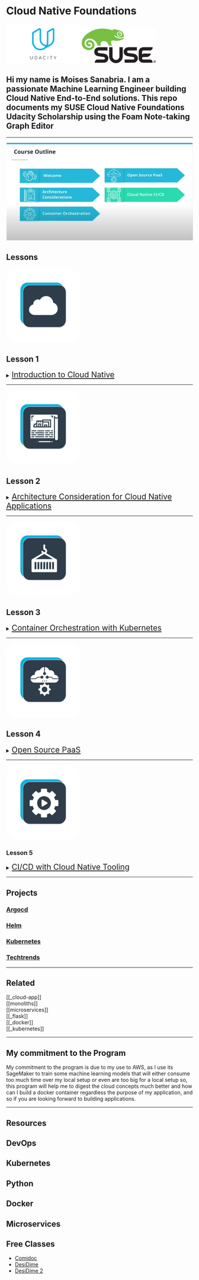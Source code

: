 # Cloud Native Foundations

<img src="./assets/images/logos/udacity_logo.png" width="200px" />
<img src="./assets/images/logos/suse_logo.jpeg" width="200px"/>

## Hi my name is **Moises Sanabria**. I am a passionate Machine Learning Engineer building Cloud Native End-to-End solutions. This repo documents my SUSE Cloud Native Foundations Udacity Scholarship using the Foam Note-taking Graph Editor

---

<img src="./assets/images/lessons/udacity_cnf_course_outline.png?raw-true"/>

## Lessons

<img src="./assets/images/lessons/lesson_1_icon.jpeg?raw-true" width="200px" style="max-width: 200px; border-radius: 30px;"/>

## Lesson 1

<details>
    <summary><a href="" style="font-size: 1.5em;">Introduction to Cloud Native</a></summary>
    History of Cloud Native Architecture and intro to Cloud Native tools.

| LESSONS                                |                                             |
| -------------------------------------- | ------------------------------------------- |
| [1.1 — Meet Your Instructor]()         | [1.5 — CNCF and Cloud-Native Tooling]()     |
| [1.2 — Prequisites]()                  | [1.6 — Stakeholders]()                      |
| [1.3 — Course Outline]()               | [1.7 — Tools, Environment & Dependencies]() |
| [1.4 — Introduction to Cloud-Native]() | [1.8 — Recap]()                             |

</details>

---

<img src="./assets/images/lessons/lesson_2_icon.jpeg?raw-true" width="200px" style="max-width: 200px; border-radius: 30px;"/>

## Lesson 2

<details>
    <summary><a href="" style="font-size: 1.5em;">Architecture Consideration for Cloud Native Applications</a></summary>
    Monoliths and Microservices, their differences, and their pros and cons

### Notes in Repo

[Monoliths]()  
[Microservices]()  
[App Deployment]()

### Lessons Links to Udacity Course

| LESSONS                                                     |                                                            |
| ----------------------------------------------------------- | ---------------------------------------------------------- |
| [1. Introduction]()                                         | [8. Solution: Monoliths and Microservices]()               |
| [2. Design Considerations for Cloud-Native Applications]()  | [10. Quizzes: Best Practices For Application Deployment]() |
| [3.3 — Docker for Application Packaging]()                  | [11. Exercise: Endpoints for Application Status]()         |
| [3. Monoliths and Microservices]()                          | [12. Solution: Endpoints for Application Status]()         |
| [4. Quizzes: Monoliths and Microservices]()                 | [13. Exercise: Application Logging]()                      |
| [5. Trade-offs for Monoliths and Microservices]()           | [14. Solution: Application Logging]()                      |
| [6. Quizzes: Trade-offs for Monoliths and Microservices]()  | [15. Edge Case: Amorphous Applications]()                  |
| [7. Exercise: Trade-offs for Monoliths and Microservices]() | [16. Lesson Conclusion]()                                  |

</details>

---

<img src="./assets/images/lessons/lesson_3_icon.jpeg?raw-true" width="200px" style="max-width: 200px; border-radius: 30px;"/>

## Lesson 3

<details>
    <summary><a href="" style="font-size: 1.5em;">Container Orchestration with Kubernetes</a></summary>
    How to use Docker to create an image and how to deploy an application to Kubernetes

### Lesson 3 Notes in Repo

[Docker](./cloud-app/docker/_docker.md)  
[Docker Commands](./cloud-app/docker/docker_commands.md)  
[VM to Containers](./cloud-app/docker/vm-to-containers.md)

[Kubernetes]()  
[Deploy Kubernetes]()  
[Gateway API]()  
[Kubeconfig]()  
[Declarative Kubernetes Manifest]()  
[Failing Control Plane]()

[Kubernetes Resources Part 1]()  
[Kubernetes Resources Part 2]()  
[Kubernetes Resources Part 3]()

| UDACITY LESSONS                                                       |                                                            |
| --------------------------------------------------------------------- | ---------------------------------------------------------- |
| [3.1 — Introduction]()                                                | [3.15 — Solution: Deploy Your First Kubernetes Cluster]()  |
| [3.2 — Transitions from VMs to Containers]()                          | [3.16 — Kubernetes Resources Part 1]()                     |
| [3.3 — Docker for Application Packaging]()                            | [3.17 — Kubernetes Resources Part 2]()                     |
| [3.4 — Docker Walkthrough]()                                          | [3.18 — Kubernetes Resources Part 3]()                     |
| [3.5 — Useful Docker Commands]()                                      | [3.19 — Useful kubectl Commands]()                         |
| [3.6 — Quizzes: Docker for Application Packaging]()                   | [3.20 — Quizzes: Kubernetes Resources]()                   |
| [3.7 — Exercise: Docker for Application Packaging]()                  | [3.21 — Exercise: Kubernetes Resources]()                  |
| [3.8 — Solution: Docker for Application Packaging]()                  | [3.22 — Solution: Kubernetes Resources]()                  |
| [3.9 — Kubernetes - The Container Orchestrator Framework]()           | [3.23 — Declarative Kubernetes Manifests]()                |
| [3.10 — Quizzes: Kubernetes - The Container Orchestrator Framework]() | [3.24 — Quizzes: Declarative Kubernetes Manifests]()       |
| [3.11 — Deploy Your First Kubernetes Cluster]()                       | [3.25 — Exercise: Declarative Kubernetes Manifests]()      |
| [3.12 — Kubeconfig]()                                                 | [3.26 — Solution: Declarative Kubernetes Manifests]()      |
| [3.13 — Quizzes: Deploy Your First Kubernetes Cluster]()              | [3.27 — Edge Case: Failing Control Plane for Kubernetes]() |
| [3.14 — Exercise: Deploy Your First Kubernetes Cluster]()             | [3.28 — Lesson Review]()                                   |

</details>

---

<img src="./assets/images/lessons/lesson_4_icon.jpeg?raw-true" width="200px" style="max-width: 200px; border-radius: 30px;"/>

## Lesson 4

<details>
    <summary><a href="" style="font-size: 1.5em;">Open Source PaaS</a></summary>
    Platform as a Service.

    Coming Soon!

</details>

---

<img src="./assets/images/lessons/lesson_5_icon.jpeg?raw-true" width="200px" style="max-width: 200px; border-radius: 30px;"/>

### Lesson 5

<details>
    <summary><a href="" style="font-size: 1.5em;">CI/CD with Cloud Native Tooling</a></summary>
    CI/CD tools and how to use and deploy an application

    Coming Soon!

</details>

---

## Projects

### [Argocd]()

### [Helm]()

### [Kubernetes]()

### [Techtrends]()

---

## Related

[[_cloud-app]]  
[[monoliths]]  
[[microservices]]  
[[_flask]]  
[[_docker]]  
[[_kubernetes]]

---

## My commitment to the Program

My commitment to the program is due to my use to AWS, as I use its SageMaker to train some machine learning models that will either consume too much time over my local setup or even are too big for a local setup
so, this program will help me to digest the cloud concepts much better and how can I build a docker container regardless the purpose of my application, and so if you are looking forward to building applications.

---

## Resources

## DevOps

## Kubernetes

## Python

## Docker

## Microservices

## Free Classes

- [Comidoc](https://comidoc.net/)
- [DesiDime](https://www.desidime.com/deals/45-paid-udemy-courses-for-free)
- [DesiDime 2](https://www.desidime.com/selective_search?utf8=%E2%9C%93&keyword=udemy&search_list=searches&button=)
